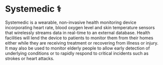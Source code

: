 # Systemedic ⚕️
Systemedic is a wearable, non-invasive health monitoring device incorporating heart rate, blood oxygen level and skin temperature sensors that wirelessly streams data in real-time to an external database. Health facilities will lend the device to patients to monitor them from their homes either while they are receiving treatment or recovering from illness or injury.
It may also be used to monitor elderly people to allow early detection of underlying conditions or to rapidly respond to critical incidents such as strokes or heart attacks. 

